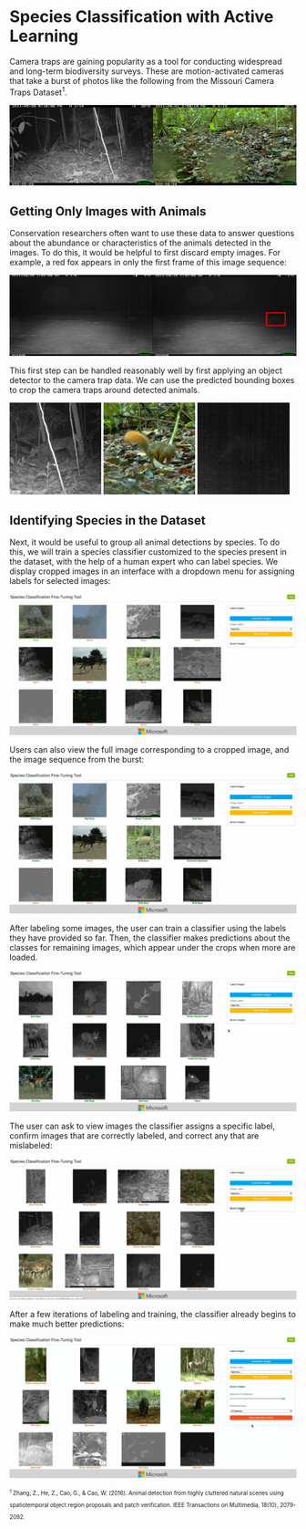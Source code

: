 # Species Classification with Active Learning
Camera traps are gaining popularity as a tool for conducting widespread and long-term biodiversity surveys. These are motion-activated cameras that take a burst of photos like the following from the Missouri Camera Traps Dataset<sup>1</sup>.

<img src="demo1.gif" width=50%><img src="demo2.gif" width=50%>

## Getting Only Images with Animals
Conservation researchers often want to use these data to answer questions about the abundance or characteristics of the animals detected in the images. To do this, it would be helpful to first discard empty images. For example, a red fox appears in only the first frame of this image sequence:

<img src="demo3.gif" width=50%><img src="demo3.jpg" width=50%>

This first step can be handled reasonably well by first applying an object detector to the camera trap data. We can use the predicted bounding boxes to crop the camera traps around detected animals.

<img src="demo4a.jpg" width=32%>
<img src="demo4b.jpg" width=32%>
<img src="demo4c.jpg" width=32%>

## Identifying Species in the Dataset

Next, it would be useful to group all animal detections by species. To do this, we will train a species classifier customized to the species present in the dataset, with the help of a human expert who can label species. We display cropped images in an interface with a dropdown menu for assigning labels for selected images:

<img src="demo5.gif">

Users can also view the full image corresponding to a cropped image, and the image sequence from the burst:

<img src="demo6.gif">

After labeling some images, the user can train a classifier using the labels they have provided so far. Then, the classifier makes predictions about the classes for remaining images, which appear under the crops when more are loaded.

<img src="demo7.gif">

The user can ask to view images the classifier assigns a specific label, confirm images that are correctly labeled, and correct any that are mislabeled:

<img src="demo8.gif">

After a few iterations of labeling and training, the classifier already begins to make much better predictions:

<img src="demo9.gif">

<sub><sup><sup>1</sup> Zhang, Z., He, Z., Cao, G., & Cao, W. (2016). Animal detection from highly cluttered natural scenes using spatiotemporal object region proposals and patch verification. IEEE Transactions on Multimedia, 18(10), 2079-2092.</sup></sub>